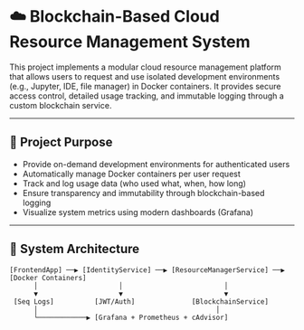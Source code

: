 # ☁️ Blockchain-Based Cloud Resource Management System

This project implements a modular cloud resource management platform that allows users to request and use isolated development environments (e.g., Jupyter, IDE, file manager) in Docker containers. It provides secure access control, detailed usage tracking, and immutable logging through a custom blockchain service.

---

## 🎯 Project Purpose

- Provide on-demand development environments for authenticated users
- Automatically manage Docker containers per user request
- Track and log usage data (who used what, when, how long)
- Ensure transparency and immutability through blockchain-based logging
- Visualize system metrics using modern dashboards (Grafana)

---

## 🧱 System Architecture

```plaintext
[FrontendApp] ──▶ [IdentityService] ──▶ [ResourceManagerService] ──▶ [Docker Containers]
      │                    │                         │
      ▼                    ▼                         ▼
 [Seq Logs]          [JWT/Auth]              [BlockchainService]
      │                                            │
      └────────────▶ [Grafana + Prometheus + cAdvisor]
